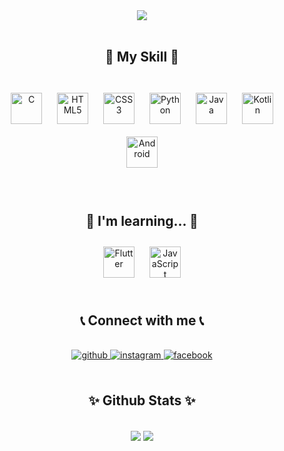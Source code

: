 <center>
<img src="https://capsule-render.vercel.app/api?type=waving&color=auto&height=400&section=header&text=MinHyukJi1226&fontSize=90&animation=fadeIn" />
</center>

<br>

<center> <h2>🔨 My Skill 🔨</h2> </center>

<br>

<div align="center">  
<img style="margin: 10px" src="https://profilinator.rishav.dev/skills-assets/c-original.svg" alt="C" height="50" />  
<img style="margin: 10px" src="https://profilinator.rishav.dev/skills-assets/html5-original-wordmark.svg" alt="HTML5" height="50" /> 
<img style="margin: 10px" src="https://profilinator.rishav.dev/skills-assets/css3-original-wordmark.svg" alt="CSS3" height="50" />
<img style="margin: 10px" src="https://profilinator.rishav.dev/skills-assets/python-original.svg" alt="Python" height="50" />
<img style="margin: 10px" src="https://profilinator.rishav.dev/skills-assets/java-original-wordmark.svg" alt="Java" height="50" />  
<img style="margin: 10px" src="https://profilinator.rishav.dev/skills-assets/kotlinlang-icon.svg" alt="Kotlin" height="50" />  

<img style="margin: 10px" src="https://profilinator.rishav.dev/skills-assets/android-original-wordmark.svg" alt="Android" height="50" />     

</div>

<br>

<br>

<center> <h2>📕 I'm learning... 📕</h2> </center>

<div align="center">
<img style="margin: 10px" src="https://profilinator.rishav.dev/skills-assets/flutterio-icon.svg" alt="Flutter" height="50" />
<img style="margin: 10px" src="https://profilinator.rishav.dev/skills-assets/javascript-original.svg" alt="JavaScript" height="50" />
</div>

<br>

<center> <h2> 📞 Connect with me 📞 </h2> <center>

<br>

<div align="center">
<a href="https://github.com/MinHyukJi1226" target="_blank">
<img src=https://img.shields.io/badge/github-%2324292e.svg?&style=for-the-badge&logo=github&logoColor=white alt=github style="margin-bottom: 5px;" />
</a>
<a href="https://instagram.com/minhyuk_ji04" target="_blank">
<img src=https://img.shields.io/badge/instagram-%23000000.svg?&style=for-the-badge&logo=instagram&logoColor=white alt=instagram style="margin-bottom: 5px;" />
</a>
<a href="https://www.facebook.com/wlalsgur1226" target="_blank">
<img src=https://img.shields.io/badge/facebook-%232E87FB.svg?&style=for-the-badge&logo=facebook&logoColor=white alt=facebook style="margin-bottom: 5px;" />
</a>  
</div>  

<br>

<center> <h2> ✨ Github Stats ✨ </h2> <center>

<br>

<div align="center">
<img src="https://github-readme-stats.vercel.app/api?username=MinHyukJi1226&show_icons=true&count_private=true&hide_border=true&theme=dark" align="center" /> 
<img src="https://github-readme-stats.vercel.app/api/top-langs/?username=MinHyukJi1226&hide_border=true&layout=compact&theme=dark" align="center" />
</div>  
